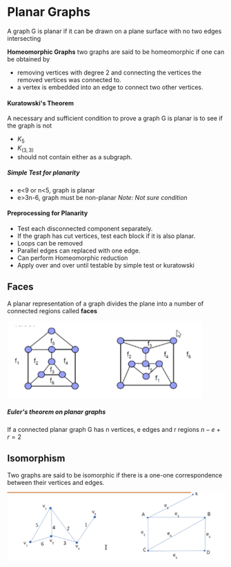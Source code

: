 # Planar Graphs
A graph G is planar if it can be drawn on a plane surface with no two edges intersecting

**Homeomorphic Graphs**  two graphs are said to be homeomorphic if one can be obtained by
- removing vertices with degree 2 and connecting the vertices the removed vertices was connected to. 
- a vertex is embedded into an edge to connect two other vertices.

#### Kuratowski's Theorem
A necessary and sufficient condition to prove a graph G is planar is to see if the graph is not 
- $K_5$ 
- $K_{(3,3)}$
- should not contain either as a subgraph.

##### Simple Test for planarity
- e<9 or n<5, graph is planar
- e>3n-6, graph must be non-planar
*Note: Not sure condition*

#### Preprocessing for Planarity
- Test each disconnected component separately.
- If the graph has cut vertices, test each block if it is also planar.
- Loops can be removed
- Parallel edges can replaced with one edge.
- Can perform Homeomorphic reduction
- Apply over and over until testable by simple test or kuratowski

## Faces
A planar representation of a graph divides the plane into a number of connected regions called **faces**

![](planar-graphs-20230928-1.png)

##### Euler's theorem on planar graphs
If a connected planar graph G has n vertices, e edges and r regions
$n-e+r=2$ 


## Isomorphism
Two graphs are said to be isomorphic if there is a one-one correspondence between their vertices and edges.

![](planar-graphs-20230928-2.png)
